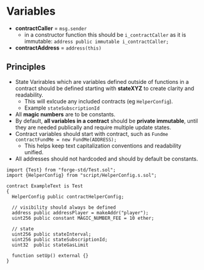 # Variables

- **contractCaller** = ``msg.sender``
  - in a constructor function this should be ``i_contractCaller`` as it is immutable: ``address public immutable i_contractCaller;``
- **contractAddress** = ``address(this)``

## Principles

- State Varirables which are variables defined outside of functions in a contract should be defined starting with **stateXYZ** to create clarity and readability.
  - This will exlcude any included contracts (eg `HelperConfig`).
  - Example `stateSubscriptionId` 
- All **magic numbers** are to be constants.
- By default, **all variables in a contract** should be **private immutable**, until they are needed publically and require multiple update states.
- Contract variables should start with contract, such as ``Fundme contractFundMe = new FundMe(ADDRESS);``
  - This helps keep text capitalization conventions and readability unified.
- All addresses should not hardcoded and should by default be constants.

```solidity
import {Test} from "forge-std/Test.sol";
import {HelperConfig} from "script/HelperConfig.s.sol";

contract ExampleText is Test
{
  HelperConfig public contractHelperConfig;

  // visibility should always be defined
  address public addressPlayer = makeAddr("player");
  uint256 public constant MAGIC_NUMBER_FEE = 10 ether;

  // state
  uint256 public stateInterval;
  uint256 public stateSubscriptionId;
  uint32  public stateGasLimit

  function setUp() external {}
}
```

